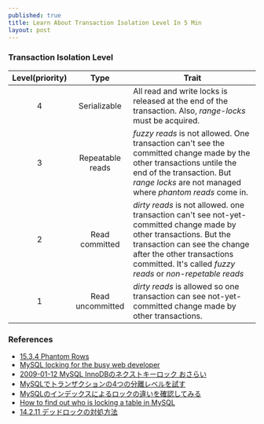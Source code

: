 ```yaml
---
published: true
title: Learn About Transaction Isolation Level In 5 Min
layout: post
---
```

### Transaction Isolation Level

| Level(priority) | Type | Trait | 
| :-------------: | :-------------: | ------------- |
| 4 | Serializable	| All read and write locks is released at the end of the transaction. Also, *range-locks* must be acquired.  | 
| 3 | Repeatable reads	| *fuzzy reads* is not allowed. One transaction can't see the committed change made by the other transactions untile the end of the transaction. But *range locks* are not managed where *phantom reads* come in.|
| 2 | Read committed	| *dirty reads* is not allowed. one transaction can't see not-yet-committed change made by other transactions. But the transaction can see the change after the other transactions committed. It's called *fuzzy reads* or *non-repetable reads* |
| 1 | Read uncommitted	| *dirty reads* is allowed so one transaction can see not-yet-committed change made by other transactions.|


### References
- [15.3.4 Phantom Rows](http://dev.mysql.com/doc/refman/5.7/en/innodb-next-key-locking.html)
- [MySQL locking for the busy web developer](https://www.brightbox.com/blog/2013/10/31/on-mysql-locks/)
- [2009-01-12 MySQL InnoDBのネクストキーロック おさらい](http://d.hatena.ne.jp/sh2/20090112)
- [MySQLでトランザクションの4つの分離レベルを試す](http://d.hatena.ne.jp/fat47/20140212/1392171784)
- [MySQLのインデックスによるロックの違いを確認してみる](http://d.hatena.ne.jp/yk5656/20140720/1406238608)
- [How to find out who is locking a table in MySQL](http://www.xaprb.com/blog/2006/07/31/how-to-analyze-innodb-mysql-locks/)
- [14.2.11 デッドロックの対処方法](https://dev.mysql.com/doc/refman/5.6/ja/innodb-deadlocks.html)
